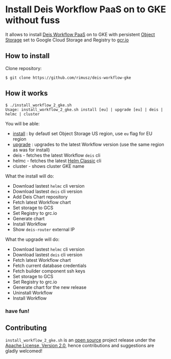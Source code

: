 Install Deis Workflow PaaS on to GKE without fuss 
========================

It allows to install [Deis Workflow PaaS](https://deis.com/workflow/) on to GKE with persistent [Object Storage](https://deis.com/docs/workflow/installing-workflow/configuring-object-storage/) set to Google Cloud Storage and Registry to [gcr.io](https://cloud.google.com/container-registry/)

How to install
----------


Clone repository:

```
$ git clone https://github.com/rimusz/deis-workflow-gke
```

How it works
------------

```
$ ./install_workflow_2_gke.sh
Usage: install_workflow_2_gke.sh install [eu] | upgrade [eu] | deis | helmc | cluster
```

You will be able:

- [install](https://deis.com/docs/workflow/installing-workflow/) : by defautl set Object Storage US region, use `eu` flag for EU region
- [upgrade](https://deis.com/docs/workflow/managing-workflow/upgrading-workflow/) : upgrades to the latest Workflow version (use the same region as was for install)
- deis - fetches the latest Workflow `deis` cli
- helmc - fetches the latest [Helm Classic](https://github.com/helm/helm-classic) cli
- cluster - shows cluster GKE name

What the install will do:

- Download lastest `helmc` cli version 
- Download lastest `deis` cli version 
- Add Deis Chart repository
- Fetch latest Workflow chart
- Set storage to GCS
- Set Registry to grc.io
- Generate chart
- Install Workflow
- Show `deis-router` external IP

What the upgrade will do:

- Download lastest `helmc` cli version 
- Download lastest `deis` cli version 
- Fetch latest Workflow chart
- Fetch current database credentials
- Fetch builder component ssh keys
- Set storage to GCS
- Set Registry to grc.io
- Generate chart for the new release
- Uninstall Workflow
- Install Workflow

### have fun!


## Contributing

`install_workflow_2_gke.sh` is an [open source](http://opensource.org/osd) project release under
the [Apache License, Version 2.0](http://opensource.org/licenses/Apache-2.0),
hence contributions and suggestions are gladly welcomed! 

